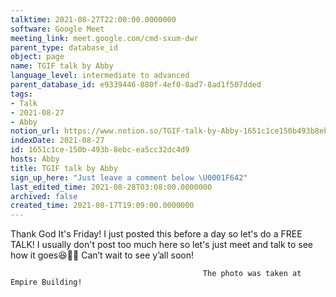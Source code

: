```yaml
---
talktime: 2021-08-27T22:00:00.0000000
software: Google Meet
meeting_link: meet.google.com/cmd-sxum-dwr
parent_type: database_id
object: page
name: TGIF talk by Abby
language_level: intermediate to advanced
parent_database_id: e9339446-880f-4ef0-8ad7-8ad1f507dded
tags:
- Talk
- 2021-08-27
- Abby
notion_url: https://www.notion.so/TGIF-talk-by-Abby-1651c1ce150b493b8ebcea5cc32dc4d9
indexDate: 2021-08-27
id: 1651c1ce-150b-493b-8ebc-ea5cc32dc4d9
hosts: Abby
title: TGIF talk by Abby
sign_up_here: "Just leave a comment below \U0001F642"
last_edited_time: 2021-08-28T03:08:00.0000000
archived: false
created_time: 2021-08-17T19:09:00.0000000
---
```




Thank God It's Friday! I just posted this before a day so let's do a FREE TALK!
I usually don't post too much here so let's just meet and talk to see how it goes😆👍🏻
Can’t wait to see y’all soon!



                                               The photo was taken at Empire Building!











